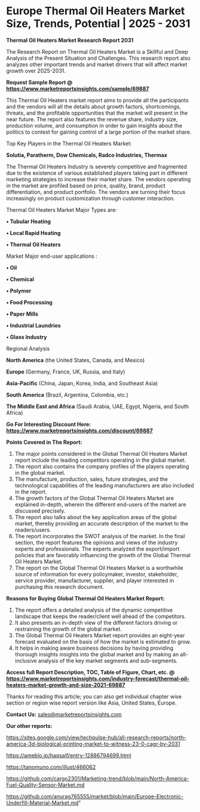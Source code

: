 # Europe Thermal Oil Heaters Market Size, Trends, Potential | 2025 - 2031

<strong>Thermal Oil Heaters Market Research Report 2031</strong>

The Research Report on Thermal Oil Heaters Market is a Skillful and Deep Analysis of the Present Situation and Challenges. This research report also analyzes other important trends and market drivers that will affect market growth over 2025-2031.

<strong>Request Sample Report @ <a href=https://www.marketreportsinsights.com/sample/69887>https://www.marketreportsinsights.com/sample/69887</a></strong>

This Thermal Oil Heaters market report aims to provide all the participants and the vendors will all the details about growth factors, shortcomings, threats, and the profitable opportunities that the market will present in the near future. The report also features the revenue share, industry size, production volume, and consumption in order to gain insights about the politics to contest for gaining control of a large portion of the market share.

Top Key Players in the Thermal Oil Heaters Market:

<strong>Solutia, Paratherm, Dow Chemicals, Radco Industries, Thermax</strong>

The Thermal Oil Heaters Industry is severely competitive and fragmented due to the existence of various established players taking part in different marketing strategies to increase their market share. The vendors operating in the market are profiled based on price, quality, brand, product differentiation, and product portfolio. The vendors are turning their focus increasingly on product customization through customer interaction.

Thermal Oil Heaters Market Major Types are:

<strong>• Tubular Heating

• Local Rapid Heating

• Thermal Oil Heaters</strong>

Market Major end-user applications :

<strong>• Oil

• Chemical

• Polymer

• Food Processing

• Paper Mills

• Industrial Laundries

• Glass Industry</strong>

Regional Analysis

</u><strong><b>North America</b></strong> (the United States, Canada, and Mexico)

<strong><b>Europe </b></strong>(Germany, France, UK, Russia, and Italy)

<strong><b>Asia-Pacific</b></strong> (China, Japan, Korea, India, and Southeast Asia)

<strong><b>South America</b></strong> (Brazil, Argentina, Colombia, etc.)

<strong><b>The Middle East and Africa</b></strong> (Saudi Arabia, UAE, Egypt, Nigeria, and South Africa)

<strong>Go For Interesting Discount Here: <a href=https://www.marketreportsinsights.com/discount/69887>https://www.marketreportsinsights.com/discount/69887</a></strong>

<strong>Points Covered in The Report:</strong>
<ol>
  <li>The major points considered in the Global Thermal Oil Heaters Market report include the leading competitors operating in the global market.</li>
  <li>The report also contains the company profiles of the players operating in the global market.</li>
  <li>The manufacture, production, sales, future strategies, and the technological capabilities of the leading manufacturers are also included in the report.</li>
  <li>The growth factors of the Global Thermal Oil Heaters Market are explained in-depth, wherein the different end-users of the market are discussed precisely.</li>
  <li>The report also talks about the key application areas of the global market, thereby providing an accurate description of the market to the readers/users.</li>
  <li>The report incorporates the SWOT analysis of the market. In the final section, the report features the opinions and views of the industry experts and professionals. The experts analyzed the export/import policies that are favorably influencing the growth of the Global Thermal Oil Heaters Market.</li>
  <li>The report on the Global Thermal Oil Heaters Market is a worthwhile source of information for every policymaker, investor, stakeholder, service provider, manufacturer, supplier, and player interested in purchasing this research document.</li>
</ol>
<strong>Reasons for Buying Global Thermal Oil Heaters Market Report:</strong>

<ol>
  <li>The report offers a detailed analysis of the dynamic competitive landscape that keeps the reader/client well ahead of the competitors.</li>
  <li>It also presents an in-depth view of the different factors driving or restraining the growth of the global market.</li>
  <li>The Global Thermal Oil Heaters Market report provides an eight-year forecast evaluated on the basis of how the market is estimated to grow.</li>
  <li>It helps in making aware business decisions by having providing thorough insights insights into the global market and by making an all-inclusive analysis of the key market segments and sub-segments.</li>
</ol>
<strong>Access full Report Description, TOC, Table of Figure, Chart, etc. @ <a href=https://www.marketreportsinsights.com/industry-forecast/thermal-oil-heaters-market-growth-and-size-2021-69887>https://www.marketreportsinsights.com/industry-forecast/thermal-oil-heaters-market-growth-and-size-2021-69887</a></strong>


Thanks for reading this article; you can also get individual chapter wise section or region wise report version like Asia, United States, Europe.

<strong>Contact Us:</strong>
sales@marketreportsinsights.com

<strong>Our other reports:</strong>

<a href=https://sites.google.com/view/techpulse-hub/all-research-reports/north-america-3d-biological-printing-market-to-witness-23-0-cagr-by-2031>https://sites.google.com/view/techpulse-hub/all-research-reports/north-america-3d-biological-printing-market-to-witness-23-0-cagr-by-2031</a>

<a href=https://ameblo.jp/haqsaif/entry-12886794699.html>https://ameblo.jp/haqsaif/entry-12886794699.html</a>

<a href=https://tanomuno.com/illust/466062>https://tanomuno.com/illust/466062</a>

<a href=https://github.com/cargo2301/Marketing-trend/blob/main/North-America-Fuel-Quality-Sensor-Market.md>https://github.com/cargo2301/Marketing-trend/blob/main/North-America-Fuel-Quality-Sensor-Market.md</a>

<a href=https://github.com/anurag765555/market/blob/main/Europe-Electronic-Underfill-Material-Market.md>https://github.com/anurag765555/market/blob/main/Europe-Electronic-Underfill-Material-Market.md</a>"
